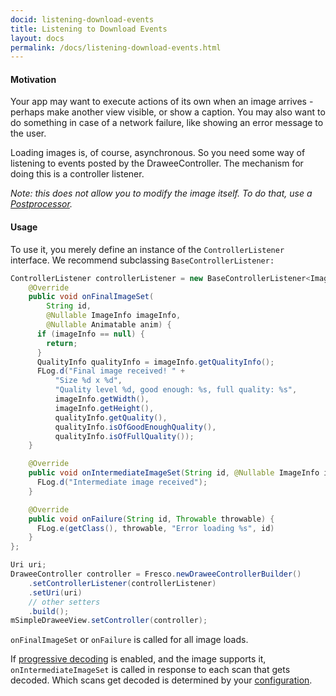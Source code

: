 ```yaml
---
docid: listening-download-events
title: Listening to Download Events
layout: docs
permalink: /docs/listening-download-events.html
---
```


#### Motivation

Your app may want to execute actions of its own when an image arrives - perhaps make another view visible, or show a caption. You may also want to do something in case of a network failure, like showing an error message to the user.

Loading images is, of course, asynchronous. So you need some way of listening to events posted by the DraweeController. The mechanism for doing this is a controller listener.

*Note: this does not allow you to modify the image itself. To do that, use a [Postprocessor](modifying-image.html).*

#### Usage

To use it, you merely define an instance of the `ControllerListener` interface. We recommend subclassing `BaseControllerListener:`

```java
ControllerListener controllerListener = new BaseControllerListener<ImageInfo>() {
    @Override
    public void onFinalImageSet(
        String id,
        @Nullable ImageInfo imageInfo,
        @Nullable Animatable anim) {
      if (imageInfo == null) {
        return;
      }
      QualityInfo qualityInfo = imageInfo.getQualityInfo();
      FLog.d("Final image received! " +
          "Size %d x %d",
          "Quality level %d, good enough: %s, full quality: %s",
          imageInfo.getWidth(),
          imageInfo.getHeight(),
          qualityInfo.getQuality(),
          qualityInfo.isOfGoodEnoughQuality(),
          qualityInfo.isOfFullQuality());
    }

    @Override
    public void onIntermediateImageSet(String id, @Nullable ImageInfo imageInfo) {
      FLog.d("Intermediate image received");
    }

    @Override
    public void onFailure(String id, Throwable throwable) {
      FLog.e(getClass(), throwable, "Error loading %s", id)
    }
};

Uri uri;
DraweeController controller = Fresco.newDraweeControllerBuilder()
    .setControllerListener(controllerListener)
    .setUri(uri)
    // other setters
    .build();
mSimpleDraweeView.setController(controller);
```

`onFinalImageSet` or `onFailure` is called for all image loads.

If [progressive decoding](progressive-jpegs.html) is enabled, and the image supports it, `onIntermediateImageSet` is called in response to each scan that gets decoded. Which scans get decoded is determined by your [configuration](progressive-jpegs.html).
